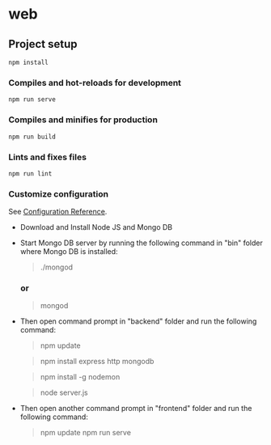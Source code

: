 # web

## Project setup

```
npm install
```

### Compiles and hot-reloads for development

```
npm run serve
```

### Compiles and minifies for production

```
npm run build
```

### Lints and fixes files

```
npm run lint
```

### Customize configuration

See [Configuration Reference](https://cli.vuejs.org/config/).

- Download and Install Node JS and Mongo DB

- Start Mongo DB server by running the following command in "bin" folder where Mongo DB is installed:
  > ./mongod
  ### or
  > mongod
- Then open command prompt in "backend" folder and run the following command:

  > npm update

  > npm install express http mongodb

  > npm install -g nodemon

  > node server.js

- Then open another command prompt in "frontend" folder and run the following command:

  > npm update
  > npm run serve
